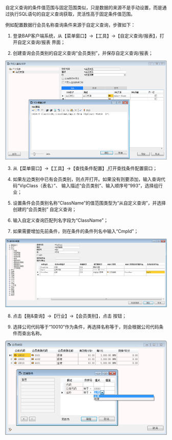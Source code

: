 自定义查询的条件值范围与固定范围类似，只是数据的来源不是手动设置，而是通过执行SQL语句的自定义查询获取，灵活性高于固定条件值范围。

例如配置数据行会员名称查询条件来源于自定义查询，步骤如下： 

1. 登录BAP客户端系统，从【菜单窗口】->【工具】->【自定义查询/报表】，打开自定义查询/报表 界面；

2. 创建查询会员类别的自定义查询“会员类别”，并保存自定义查询/报表；

![img](images/zq5.1.3.1.png) 

3. 从【菜单窗口】->【工具】->【查找条件配置】,打开查找条件配置窗口；

4. 如果左边类别中已有会员类别，则点开打开。如果没有则要添加，输入查询代码“VipClass（表名）”、 输入描述“会员类别”、输入顺序号“993”，选择组行业；

5. 设置条件会员类别名称“ClassName”的值范围类型为“从自定义查询”，并选择创建的“会员类别” 自定义查询；

6. 输入自定义查询匹配列名字段为“ClassName”；

7. 如果需要增加先前条件，则在条件的条件列名中输入“CmpId”；

![img](images/zq5.1.3.2.png) 

8. 点击【拖&查询】->【行业】->【会员类别】，点击 按钮；

9. 选择公司代码等于“10010”作为条件，再选择名称等于，则会根据公司代码条件而查出名称。

![img](images/zq5.1.3.3.png)

